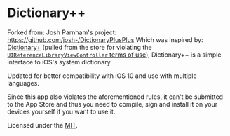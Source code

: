 # Dictionary++

Forked from: Josh Parnham's project: https://github.com/josh-/DictionaryPlusPlus
Which was inspired by: [Dictionary+](http://www.best10apps.com/apps/dictionary,498743181/) (pulled from the store for violating the [`UIReferenceLibraryViewController` terms of use](http://developer.apple.com/library/ios/#documentation/uikit/reference/UIReferenceLibraryViewControllerClassRef/)), Dictionary++ is a simple interface to iOS's system dictionary.

Updated for better compatibility with iOS 10 and use with multiple languages.

Since this app also violates the aforementioned rules, it can't be submitted to the App Store and thus you need to compile, sign and install it on your devices yourself if you want to use it.

Licensed under the [MIT](http://opensource.org/licenses/MIT).
